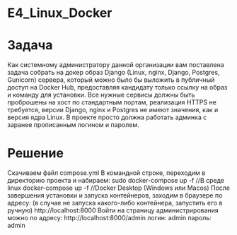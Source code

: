 # E4_Linux_Docker
# Задача
Как системному администратору данной организации вам поставлена задача собрать на докер образ Django (Linux, nginx, Django, Postgres, Gunicorn) сервера, который можно было бы выложить в публичный доступ на Docker Hub, предоставляя кандидату только ссылку на образ и команду для установки. Все нужные сервисы должны быть проброшены на хост по стандартным портам, реализация HTTPS не требуется, версии Django, nginx и Postgres не имеют значения, как и версия ядра Linux. В проекте просто должна работать админка с заранее прописанным логином и паролем.
# Решение
Скачиваем файл compose.yml
В командной строке, переходим в директорию проекта и набираем:
sudo docker-compose up -f //В среде linux docker-compose up -f //Docker Desktop (Windows или Macos) После завершения установки и запуска контейнеров, заходим в браузере по адресу:
(в случае не запуска какого-либо контейнера, запустить его в ручную) http://localhost:8000
Войти на страницу администрирования можно по адресу:
http://localhost:8000/admin
логин: admin
пароль: admin
